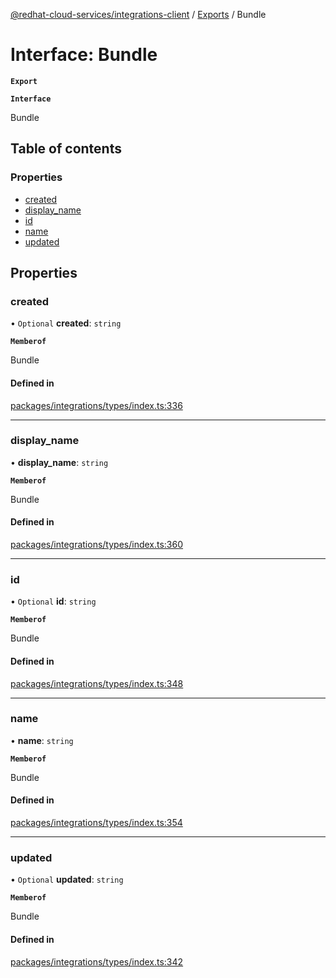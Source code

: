 [@redhat-cloud-services/integrations-client](../README.md) / [Exports](../modules.md) / Bundle

# Interface: Bundle

**`Export`**

**`Interface`**

Bundle

## Table of contents

### Properties

- [created](Bundle.md#created)
- [display\_name](Bundle.md#display_name)
- [id](Bundle.md#id)
- [name](Bundle.md#name)
- [updated](Bundle.md#updated)

## Properties

### created

• `Optional` **created**: `string`

**`Memberof`**

Bundle

#### Defined in

[packages/integrations/types/index.ts:336](https://github.com/RedHatInsights/javascript-clients/blob/master/packages/integrations/types/index.ts#L336)

___

### display\_name

• **display\_name**: `string`

**`Memberof`**

Bundle

#### Defined in

[packages/integrations/types/index.ts:360](https://github.com/RedHatInsights/javascript-clients/blob/master/packages/integrations/types/index.ts#L360)

___

### id

• `Optional` **id**: `string`

**`Memberof`**

Bundle

#### Defined in

[packages/integrations/types/index.ts:348](https://github.com/RedHatInsights/javascript-clients/blob/master/packages/integrations/types/index.ts#L348)

___

### name

• **name**: `string`

**`Memberof`**

Bundle

#### Defined in

[packages/integrations/types/index.ts:354](https://github.com/RedHatInsights/javascript-clients/blob/master/packages/integrations/types/index.ts#L354)

___

### updated

• `Optional` **updated**: `string`

**`Memberof`**

Bundle

#### Defined in

[packages/integrations/types/index.ts:342](https://github.com/RedHatInsights/javascript-clients/blob/master/packages/integrations/types/index.ts#L342)
